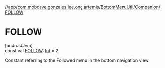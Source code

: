 //[app](../../../../index.md)/[com.mobdeve.gonzales.lee.ong.artemis](../../index.md)/[BottomMenuUtil](../index.md)/[Companion](index.md)/[FOLLOW](-f-o-l-l-o-w.md)

# FOLLOW

[androidJvm]\
const val [FOLLOW](-f-o-l-l-o-w.md): [Int](https://kotlinlang.org/api/latest/jvm/stdlib/kotlin/-int/index.html) = 2

Constant referring to the Followed menu in the bottom navigation view.
